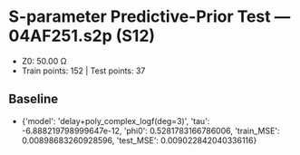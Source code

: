 # S-parameter Predictive-Prior Test — 04AF251.s2p (S12)
- Z0: 50.00 Ω
- Train points: 152  |  Test points: 37

## Baseline
- {'model': 'delay+poly_complex_logf(deg=3)', 'tau': -6.888219798999647e-12, 'phi0': 0.5281783166786006, 'train_MSE': 0.00898683260928596, 'test_MSE': 0.009022842040336116}